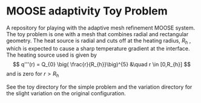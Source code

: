 # MOOSE adaptivity Toy Problem
A repository for playing with the adaptive mesh refinement MOOSE system. The toy problem is one with a mesh that combines radial and rectangular geometry. The heat source is radial and cuts off at the heating radius, $R_{h}$ , which is expected to cause a sharp temperature gradient at the interface. The heating source used is given by
$$ q'''(r) =  Q_{0} \big( \frac{r}{R_{h}}\big)^{5} &\quad r \in [0,R_{h}] $$ and is zero for $r>R_{h}$

See the toy directory for the simple problem and the variation directory for the slight variation on the original configuration.